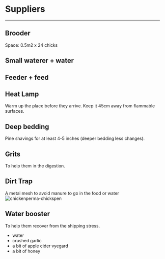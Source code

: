 # Suppliers

---
## Brooder
Space: 0.5m2 x 24 chicks

## Small waterer + water

## Feeder + feed

## Heat Lamp
Warm up the place before they arrive.
Keep it 45cm away from flammable surfaces.

## Deep bedding 
Pine shavings for at least 4-5 inches (deeper bedding less changes).

## Grits
To help them in the digestion.

## Dirt Trap

A metal mesh to avoid manure to go in the food or water
![chickenperma-chickspen](/Users/matteomancini/Desktop/chickenperma-chickspen.png)

## Water booster

To help them recover from the shipping stress.

- water
- crushed garlic
- a bit of apple cider vyegard
- a bit of honey